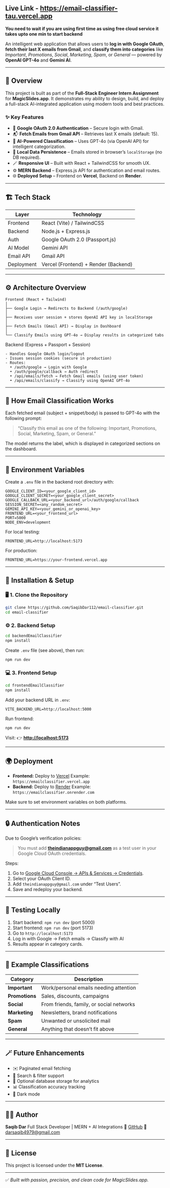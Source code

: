 ## Live Link - https://email-classifier-tau.vercel.app
**You need to wait if you are using first time as using free cloud service it takes upto one min to start backend**

An intelligent web application that allows users to **log in with Google OAuth**, **fetch their last X emails from Gmail**, and **classify them into categories** like *Important*, *Promotions*, *Social*, *Marketing*, *Spam*, or *General* — powered by **OpenAI GPT-4o** and **Gemini AI**.

---

## 🚀 Overview

This project is built as part of the **Full-Stack Engineer Intern Assignment** for **MagicSlides.app**.
It demonstrates my ability to design, build, and deploy a full-stack AI-integrated application using modern tools and best practices.

### ✨ Key Features

* 🔐 **Google OAuth 2.0 Authentication** – Secure login with Gmail.
* 📬 **Fetch Emails from Gmail API** – Retrieves last X emails (default: 15).
* 🤖 **AI-Powered Classification** – Uses GPT-4o (via OpenAI API) for intelligent categorization.
* 💾 **Local Data Persistence** – Emails stored in browser’s `localStorage` (no DB required).
* 🪄 **Responsive UI** – Built with React + TailwindCSS for smooth UX.
* ⚙️ **MERN Backend** – Express.js API for authentication and email routes.
* 🌐 **Deployed Setup** – Frontend on **Vercel**, Backend on **Render**.

---

## 🏗️ Tech Stack

| Layer      | Technology                           |
| ---------- | ------------------------------------ |
| Frontend   | React (Vite) / TailwindCSS           |
| Backend    | Node.js + Express.js                 |
| Auth       | Google OAuth 2.0 (Passport.js)       |
| AI Model   | Gemini API                           |
| Email API  | Gmail API                            |
| Deployment | Vercel (Frontend) + Render (Backend) |

---

## ⚙️ Architecture Overview

```
Frontend (React + Tailwind)
│
├── Google Login → Redirects to Backend (/auth/google)
│
├── Receives user session + stores OpenAI API key in localStorage
│
├── Fetch Emails (Gmail API) → Display in Dashboard
│
└── Classify Emails using GPT-4o → Display results in categorized tabs
```

Backend (Express + Passport + Session)

```
- Handles Google OAuth login/logout
- Issues session cookies (secure in production)
- Routes:
  • /auth/google → Login with Google
  • /auth/google/callback → Auth redirect
  • /api/emails/fetch → Fetch Gmail emails (using user token)
  • /api/emails/classify → Classify using OpenAI GPT-4o
```

---

## 🧠 How Email Classification Works

Each fetched email (subject + snippet/body) is passed to GPT-4o with the following prompt:

> “Classify this email as one of the following: Important, Promotions, Social, Marketing, Spam, or General.”

The model returns the label, which is displayed in categorized sections on the dashboard.

---

## 🧰 Environment Variables

Create a `.env` file in the backend root directory with:

```
GOOGLE_CLIENT_ID=<your_google_client_id>
GOOGLE_CLIENT_SECRET=<your_google_client_secret>
GOOGLE_CALLBACK_URL=<your_backend_url>/auth/google/callback
SESSION_SECRET=<any_random_secret>
GEMINI_API_KEY=<your_gemini_or_openai_key>
FRONTEND_URL=<your_frontend_url>
PORT=5000
NODE_ENV=development
```

For local testing:

```
FRONTEND_URL=http://localhost:5173
```

For production:

```
FRONTEND_URL=https://your-frontend.vercel.app
```

---

## 🧩 Installation & Setup

### 🖥️ 1. Clone the Repository

```bash
git clone https://github.com/SaqibDar112/email-classifier.git
cd email-classifier
```

### ⚙️ 2. Backend Setup

```bash
cd backendEmailClassifier
npm install
```

Create `.env` file (see above), then run:

```bash
npm run dev
```

### 💻 3. Frontend Setup

```bash
cd frontendEmailClassifier
npm install
```

Add your backend URL in `.env`:

```
VITE_BACKEND_URL=http://localhost:5000
```

Run frontend:

```bash
npm run dev
```

Visit:
👉 **[http://localhost:5173](http://localhost:5173)**

---

## 🌍 Deployment

* **Frontend:** Deploy to [Vercel](https://vercel.com/)
  Example: `https://emailclassifier.vercel.app`
* **Backend:** Deploy to [Render](https://render.com/)
  Example: `https://emailclassifier.onrender.com`

Make sure to set environment variables on both platforms.

---

## 🔒 Authentication Notes

Due to Google’s verification policies:

> You must add **[theindianappguy@gmail.com](mailto:theindianappguy@gmail.com)** as a test user in your Google Cloud OAuth credentials.

Steps:

1. Go to [Google Cloud Console → APIs & Services → Credentials](https://console.cloud.google.com/apis/credentials).
2. Select your OAuth Client ID.
3. Add `theindianappguy@gmail.com` under “Test Users”.
4. Save and redeploy your backend.

---

## 🧪 Testing Locally

1. Start backend: `npm run dev` (port 5000)
2. Start frontend: `npm run dev` (port 5173)
3. Go to `http://localhost:5173`
4. Log in with Google → Fetch emails → Classify with AI
5. Results appear in category cards.

---

## 🧠 Example Classifications

| Category       | Description                              |
| -------------- | ---------------------------------------- |
| **Important**  | Work/personal emails needing attention   |
| **Promotions** | Sales, discounts, campaigns              |
| **Social**     | From friends, family, or social networks |
| **Marketing**  | Newsletters, brand notifications         |
| **Spam**       | Unwanted or unsolicited mail             |
| **General**    | Anything that doesn’t fit above          |

---

## 🪄 Future Enhancements

* ✉️ Paginated email fetching
* 🧭 Search & filter support
* 💾 Optional database storage for analytics
* 📊 Classification accuracy tracking
* 🌙 Dark mode

---

## 🧑‍💻 Author

**Saqib Dar**
Full Stack Developer | MERN + AI Integrations
🔗 [GitHub](https://github.com/SaqibDar112)
📧 [darsaqib4979@gmail.com](mailto:darsaqib4979@gmail.com)

---

## 🧾 License

This project is licensed under the **MIT License**.

---

✅ *Built with passion, precision, and clean code for MagicSlides.app.*



